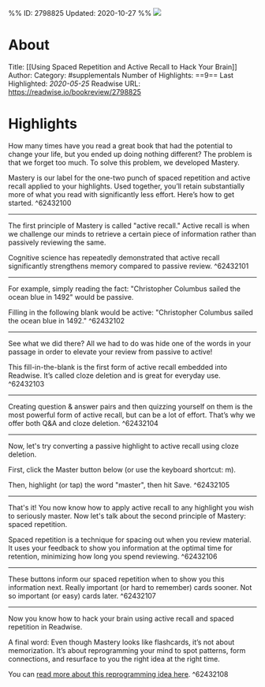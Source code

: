 %%
ID: 2798825
Updated: 2020-10-27
%%
![](/rw-tips-cover.png)

# About
Title: [[Using Spaced Repetition and Active Recall to Hack Your Brain]]
Author: 
Category: #supplementals
Number of Highlights: ==9==
Last Highlighted: *2020-05-25*
Readwise URL: https://readwise.io/bookreview/2798825

# Highlights 
How many times have you read a great book that had the potential to change your life, but you ended up doing nothing different? The problem is that we forget too much. To solve this problem, we developed Mastery.

Mastery is our label for the one-two punch of spaced repetition and active recall applied to your highlights. Used together, you’ll retain substantially more of what you read with significantly less effort. Here’s how to get started.  ^62432100

---

The first principle of Mastery is called "active recall." Active recall is when we challenge our minds to retrieve a certain piece of information rather than passively reviewing the same.

Cognitive science has repeatedly demonstrated that active recall significantly strengthens memory compared to passive review.   ^62432101

---

For example, simply reading the fact: "Christopher Columbus sailed the ocean blue in 1492" would be passive.

Filling in the following blank would be active: "Christopher Columbus sailed the ocean blue in 1492."  ^62432102

---

See what we did there?  All we had to do was hide one of the words in your passage in order to elevate your review from passive to active! 

This fill-in-the-blank is the first form of active recall embedded into Readwise. It’s called cloze deletion and is great for everyday use.  ^62432103

---

Creating question & answer pairs and then quizzing yourself on them is the most powerful form of active recall, but can be a lot of effort. That’s why we offer both Q&A and cloze deletion.  ^62432104

---

Now, let's try converting a passive highlight to active recall using cloze deletion.

First, click the Master button below (or use the keyboard shortcut: m).

Then, highlight (or tap) the word "master", then hit Save.  ^62432105

---

That's it! You now know how to apply active recall to any highlight you wish to seriously master. Now let's talk about the second principle of Mastery: spaced repetition.

Spaced repetition is a technique for spacing out when you review material. It uses your feedback to show you information at the optimal time for retention, minimizing how long you spend reviewing.  ^62432106

---

These buttons inform our spaced repetition when to show you this information next. Really important (or hard to remember) cards sooner. Not so important (or easy) cards later.  ^62432107

---

Now you know how to hack your brain using active recall and spaced repetition in Readwise.

A final word: Even though Mastery looks like flashcards, it’s not about memorization. It’s about reprogramming your mind to spot patterns, form connections, and resurface to you the right idea at the right time.

You can [read more about this reprogramming idea here](https://blog.readwise.io/hack-your-brain-with-spaced-repetition-and-active-recall/).  ^62432108

